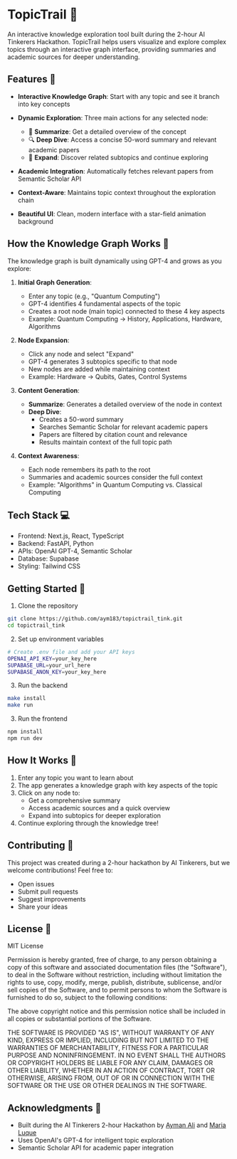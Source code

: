 # TopicTrail 🌟

An interactive knowledge exploration tool built during the 2-hour AI Tinkerers Hackathon. TopicTrail helps users visualize and explore complex topics through an interactive graph interface, providing summaries and academic sources for deeper understanding.

## Features 🚀

- **Interactive Knowledge Graph**: Start with any topic and see it branch into key concepts
- **Dynamic Exploration**: Three main actions for any selected node:
  - 📝 **Summarize**: Get a detailed overview of the concept
  - 🔍 **Deep Dive**: Access a concise 50-word summary and relevant academic papers
  - 🌳 **Expand**: Discover related subtopics and continue exploring

- **Academic Integration**: Automatically fetches relevant papers from Semantic Scholar API
- **Context-Aware**: Maintains topic context throughout the exploration chain
- **Beautiful UI**: Clean, modern interface with a star-field animation background

## How the Knowledge Graph Works 🧠

The knowledge graph is built dynamically using GPT-4 and grows as you explore:

1. **Initial Graph Generation**:
   - Enter any topic (e.g., "Quantum Computing")
   - GPT-4 identifies 4 fundamental aspects of the topic
   - Creates a root node (main topic) connected to these 4 key aspects
   - Example: Quantum Computing → History, Applications, Hardware, Algorithms

2. **Node Expansion**:
   - Click any node and select "Expand"
   - GPT-4 generates 3 subtopics specific to that node
   - New nodes are added while maintaining context
   - Example: Hardware → Qubits, Gates, Control Systems

3. **Content Generation**:
   - **Summarize**: Generates a detailed overview of the node in context
   - **Deep Dive**: 
     - Creates a 50-word summary
     - Searches Semantic Scholar for relevant academic papers
     - Papers are filtered by citation count and relevance
     - Results maintain context of the full topic path

4. **Context Awareness**:
   - Each node remembers its path to the root
   - Summaries and academic sources consider the full context
   - Example: "Algorithms" in Quantum Computing vs. Classical Computing

## Tech Stack 💻

- Frontend: Next.js, React, TypeScript
- Backend: FastAPI, Python
- APIs: OpenAI GPT-4, Semantic Scholar
- Database: Supabase
- Styling: Tailwind CSS

## Getting Started 🏁

1. Clone the repository
```bash
git clone https://github.com/aym183/topictrail_tink.git
cd topictrail_tink
```

2. Set up environment variables
```bash
# Create .env file and add your API keys
OPENAI_API_KEY=your_key_here
SUPABASE_URL=your_url_here
SUPABASE_ANON_KEY=your_key_here
```

3. Run the backend
```bash
make install
make run
```

3. Run the frontend
```bash
npm install
npm run dev
```

## How It Works 🔄

1. Enter any topic you want to learn about
2. The app generates a knowledge graph with key aspects of the topic
3. Click on any node to:
   - Get a comprehensive summary
   - Access academic sources and a quick overview
   - Expand into subtopics for deeper exploration
4. Continue exploring through the knowledge tree!

## Contributing 🤝

This project was created during a 2-hour hackathon by AI Tinkerers, but we welcome contributions! Feel free to:
- Open issues
- Submit pull requests
- Suggest improvements
- Share your ideas

## License 📄

MIT License

Permission is hereby granted, free of charge, to any person obtaining a copy of this software and associated documentation files (the "Software"), to deal in the Software without restriction, including without limitation the rights to use, copy, modify, merge, publish, distribute, sublicense, and/or sell copies of the Software, and to permit persons to whom the Software is furnished to do so, subject to the following conditions:

The above copyright notice and this permission notice shall be included in all copies or substantial portions of the Software.

THE SOFTWARE IS PROVIDED "AS IS", WITHOUT WARRANTY OF ANY KIND, EXPRESS OR IMPLIED, INCLUDING BUT NOT LIMITED TO THE WARRANTIES OF MERCHANTABILITY, FITNESS FOR A PARTICULAR PURPOSE AND NONINFRINGEMENT. IN NO EVENT SHALL THE AUTHORS OR COPYRIGHT HOLDERS BE LIABLE FOR ANY CLAIM, DAMAGES OR OTHER LIABILITY, WHETHER IN AN ACTION OF CONTRACT, TORT OR OTHERWISE, ARISING FROM, OUT OF OR IN CONNECTION WITH THE SOFTWARE OR THE USE OR OTHER DEALINGS IN THE SOFTWARE.

## Acknowledgments 🙏

- Built during the AI Tinkerers 2-hour Hackathon by [Ayman Ali](https://www.linkedin.com/in/ayman-ali1302/) and [Maria Luque](https://www.linkedin.com/in/marialuqueanguita/) 
- Uses OpenAI's GPT-4 for intelligent topic exploration
- Semantic Scholar API for academic paper integration
